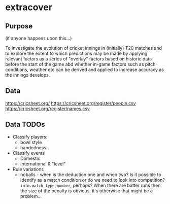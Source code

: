 # extracover

## Purpose

(if anyone happens upon this...)

To investigate the evolution of cricket innings in (initially) T20 matches and to explore the extent to which predictions may be made by applying relevant factors as a series of "overlay" factors based on historic data before the start of the game abd whether in-game factors such as pitch conditions, weather etc can be derived and applied to increase accuracy as the innings develops.

## Data

https://cricsheet.org/
https://cricsheet.org/register/people.csv
https://cricsheet.org/register/names.csv


## Data TODOs

* Classify players:
  * bowl style
  * handedness
* Classify events
  * Domestic
  * International & "level"
* Rule variations
  * noballs - when is the deduction one and when two? Is it possible to identify as a match condition or do we need to look into competition? `info.match_type_number`, perhaps? When there are batter runs then the size of the penalty is obvious, it's otherwise that might be a problem...